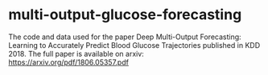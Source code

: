 # multi-output-glucose-forecasting
The code and data used for the paper Deep Multi-Output Forecasting: Learning to Accurately Predict Blood Glucose Trajectories published in KDD 2018. The full paper is available on arxiv: https://arxiv.org/pdf/1806.05357.pdf
